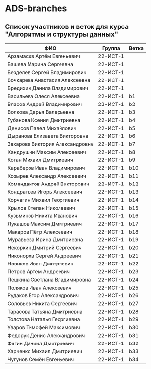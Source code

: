 # ADS-branches


## Список участников и веток для курса "Алгоритмы и структуры данных"

|ФИО|	Группа	|Ветка|
|---|--------|-----|
|Арзамасов Артём Евгеньевич  | 22-ИСТ-1 |
|Башева Марина Сергеевна  | 22-ИСТ-1 |
|Безделев Сергей Владимирович | 22-ИСТ-1 |
|Бочкарева Анастасия Алексеевна  | 22-ИСТ-1 |
|Бредихин Данила Владимирович | 22-ИСТ-1 |
|Васильева Олеся Алексеевна  | 22-ИСТ-1 | b1 |
|Власов Андрей Владимирович  | 22-ИСТ-1 | b2 |
|Волкова Дарья Валерьевна  | 22-ИСТ-1 | b3 |
|Губанова Ксения Дмитриевна  | 22-ИСТ-1 | b4 |
|Денисов Павел Михайлович | 22-ИСТ-1 | b5 |
|Дыранова Елизавета Викторовна | 22-ИСТ-1 | b6 |
|Захарова Виктория Александровна | 22-ИСТ-1 | b7 |
|Кандрушин Максим Алексеевич  | 22-ИСТ-1 | b8 |
|Коган Михаил Дмитриевич | 22-ИСТ-1 | b9 |
|Караберов Иван Владимирович  | 22-ИСТ-1 | b10 |
|Козырев Александр Алексеевич  | 22-ИСТ-1 | b11 |
|Комендантов Андрей Викторович | 22-ИСТ-1 | b12 |
|Кондратьев Игорь Алексеевич | 22-ИСТ-1 | b13 |
|Корчагин Михаил Георгиевич | 22-ИСТ-1 | b14 |
|Крылов Степан Николаевич | 22-ИСТ-1 | b15 |
|Кузьминов Никита Иванович  | 22-ИСТ-1 | b16 |
|Лукашов Максим Дмитриевич  | 22-ИСТ-1 | b17 |
|Макаров Пётр Алексеевич | 22-ИСТ-1 | b18 |
|Муравьева Ирина Дмитриевна  | 22-ИСТ-1 | b19 |
|Некоркин Дмитрий Сергеевич | 22-ИСТ-1 | b20 |
|Никоноров Сергей Андреевич  | 22-ИСТ-1 | b21 |
|Новиков Иван Дмитриевич  | 22-ИСТ-1 | b22 |
|Петров Артем Андреевич | 22-ИСТ-1 | b23 |
|Пешкина Светлана Владимировна | 22-ИСТ-1 | b24 |
|Поляков Иван Алексеевич | 22-ИСТ-1 | b25 |
|Рудаков Егор Александрович | 22-ИСТ-1 | b26 |
|Соловьев Никита Сергеевич | 22-ИСТ-1 | b27 |
|Тарасова Татьяна Дмитриевна | 22-ИСТ-1 | b28 |
|Толстова Наталья Георгиевна | 22-ИСТ-1 | b29 |
|Уваров Тимофей Максимович | 22-ИСТ-1 | b30 |
|Федорук Денис Александрович | 22-ИСТ-1 | b31 |
|Фагин Даниил Дмитриевич | 22-ИСТ-1 | b32 |
|Харченко Михаил Дмитриевич | 22-ИСТ-1 | b33 |
|Чугунов Семён Евгеньевич | 22-ИСТ-1 | b34 |

